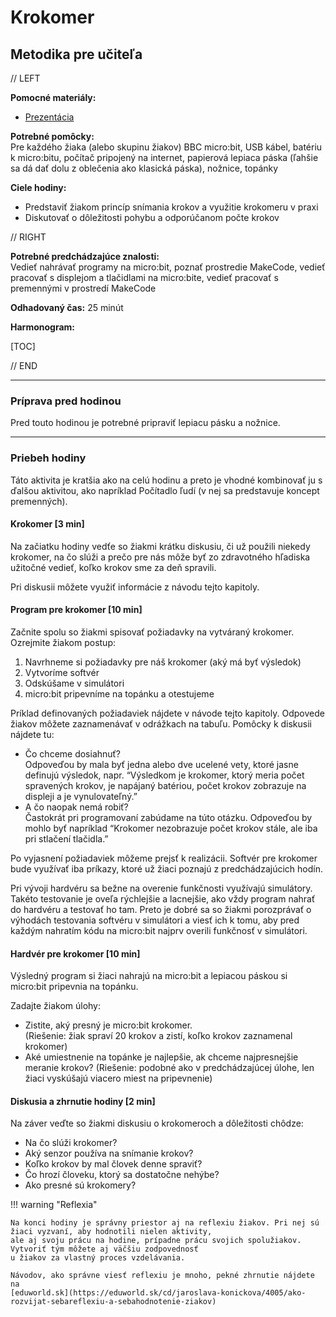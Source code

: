 # Krokomer
## Metodika pre učiteľa

// LEFT

**Pomocné materiály:**

* [Prezentácia]()

**Potrebné pomôcky:**  
Pre každého žiaka (alebo skupinu žiakov) BBC micro:bit, USB kábel, batériu k micro:bitu, počítač pripojený na internet,
papierová lepiaca páska (ľahšie sa dá dať dolu z oblečenia ako klasická páska), nožnice, topánky

**Ciele hodiny:**

* Predstaviť žiakom princíp snímania krokov a využitie krokomeru v praxi
* Diskutovať o dôležitosti pohybu a odporúčanom počte krokov

// RIGHT

**Potrebné predchádzajúce znalosti:**  
Vedieť nahrávať programy na micro:bit, poznať prostredie MakeCode, vedieť pracovať s displejom a tlačidlami na
micro:bite, vedieť pracovať s premennými v prostredí MakeCode

**Odhadovaný čas:** 25 minút

**Harmonogram:**

[TOC]

// END


---
### Príprava pred hodinou

Pred touto hodinou je potrebné pripraviť lepiacu pásku a nožnice.

---
### Priebeh hodiny
Táto aktivita je kratšia ako na celú hodinu a preto je vhodné kombinovať ju s ďalšou aktivitou,
ako napríklad Počítadlo ľudí (v nej sa predstavuje koncept premenných).

#### Krokomer [3 min]
Na začiatku hodiny vedťe so žiakmi krátku diskusiu, či už použili niekedy krokomer, na čo slúži
a prečo pre nás môže byť zo zdravotného hľadiska užitočné vedieť, koľko krokov sme za deň spravili.

Pri diskusii môžete využiť informácie z návodu tejto kapitoly.
 
#### Program pre krokomer [10 min]
Začnite spolu so žiakmi spisovať požiadavky na vytváraný krokomer. Ozrejmite žiakom postup:
 
1. Navrhneme si požiadavky pre náš krokomer (aký má byť výsledok)
2. Vytvoríme softvér
3. Odskúšame v simulátori
4. micro:bit pripevníme na topánku a otestujeme

Príklad definovaných požiadaviek nájdete v návode tejto kapitoly. Odpovede žiakov môžete zaznamenávať
v odrážkach na tabuľu. Pomôcky k diskusii nájdete tu:

*   Čo chceme dosiahnuť?  
    Odpoveďou by mala byť jedna alebo dve ucelené vety, ktoré jasne definujú výsledok, napr. “Výsledkom je krokomer, ktorý
    meria počet spravených krokov, je napájaný batériou, počet krokov zobrazuje na displeji a je vynulovateľný.”
*   A čo naopak nemá robiť?  
    Častokrát pri programovaní zabúdame na túto otázku. Odpoveďou by mohlo byť napríklad “Krokomer nezobrazuje počet krokov
    stále, ale iba pri stlačení tlačidla.”

Po vyjasnení požiadaviek môžeme prejsť k realizácii. Softvér pre krokomer bude využívať iba príkazy, ktoré už žiaci poznajú
z predchádzajúcich hodín.

Pri vývoji hardvéru sa bežne na overenie funkčnosti využívajú simulátory. Takéto testovanie je oveľa rýchlejšie
a lacnejšie, ako vždy program nahrať do hardvéru a testovať ho tam. Preto je dobré sa so žiakmi porozprávať o výhodách
testovania softvéru v simulátori a viesť ich k tomu, aby pred každým nahratím kódu na micro:bit najprv overili funkčnosť v simulátori. 



#### Hardvér pre krokomer [10 min]
Výsledný program si žiaci nahrajú na micro:bit a lepiacou páskou si micro:bit pripevnia na topánku.

Zadajte žiakom úlohy:

* Zistite, aký presný je micro:bit krokomer.  
  (Riešenie: žiak spraví 20 krokov a zistí, koľko krokov zaznamenal krokomer)
* Aké umiestnenie na topánke je najlepšie, ak chceme najpresnejšie meranie krokov?
  (Riešenie: podobné ako v predchádzajúcej úlohe, len žiaci vyskúšajú viacero miest na pripevnenie)
 
#### Diskusia a zhrnutie hodiny [2 min]
Na záver veďte so žiakmi diskusiu o krokomeroch a dôležitosti chôdze:

*   Na čo slúži krokomer?
*   Aký senzor používa na snímanie krokov?
*   Koľko krokov by mal človek denne spraviť?
*   Čo hrozí človeku, ktorý sa dostatočne nehýbe?
*   Ako presné sú krokomery?


!!! warning "Reflexia"
    
    Na konci hodiny je správny priestor aj na reflexiu žiakov. Pri nej sú žiaci vyzvaní, aby hodnotili nielen aktivity,
    ale aj svoju prácu na hodine, prípadne prácu svojich spolužiakov. Vytvoriť tým môžete aj väčšiu zodpovednosť
    u žiakov za vlastný proces vzdelávania.  
    
    Návodov, ako správne viesť reflexiu je mnoho, pekné zhrnutie nájdete na
    [eduworld.sk](https://eduworld.sk/cd/jaroslava-konickova/4005/ako-rozvijat-sebareflexiu-a-sebahodnotenie-ziakov)
